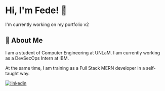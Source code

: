# Hi, I'm Fede! 👋

I'm currently working on my portfolio v2

## 🚀 About Me

I am a student of Computer Engineering at UNLaM.
I am currently working as a DevSecOps Intern at IBM.

At the same time, I am training as a Full Stack MERN developer in a self-taught way.

[![linkedin](https://img.shields.io/badge/linkedin-0A66C2?style=for-the-badge&logo=linkedin&logoColor=white)](https://www.linkedin.com/in/antonellifd/)
